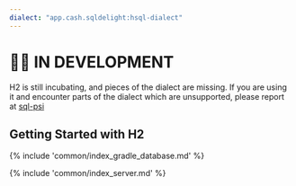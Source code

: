 ```yaml
---
dialect: "app.cash.sqldelight:hsql-dialect"
---
```

# 👷‍♀️ IN DEVELOPMENT 

H2 is still incubating, and pieces of the dialect are missing. If you are using it
and encounter parts of the dialect which are unsupported, please report at
[sql-psi](https://github.com/AlecStrong/sql-psi)

## Getting Started with H2

{% include 'common/index_gradle_database.md' %}

{% include 'common/index_server.md' %}